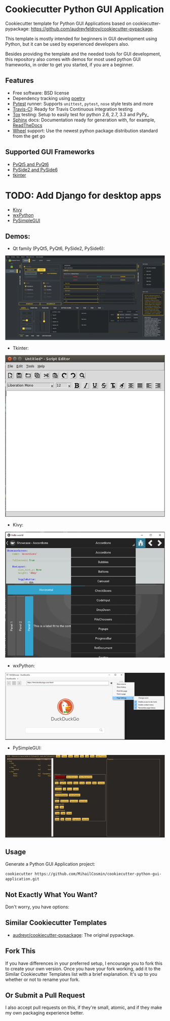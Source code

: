 Cookiecutter Python GUI Application
===================================

Cookiecutter template for Python GUI Applications based on cookiecutter-pypackage: https://github.com/audreyfeldroy/cookiecutter-pypackage.

This template is mostly intended for beginners in GUI development using Python, but it can be used by experienced developers also.

Besides providing the template and the needed tools for GUI development, this repository also comes with demos for most used python GUI frameworks, in order to get you started, if you are a beginner.

Features
-----
* Free software: BSD license
* Dependency tracking using [poetry](https://python-poetry.org/ "poetry")
* [Pytest](http://pytest.org/ "Pytest") runner: Supports `unittest`, `pytest`, `nose` style tests and more
* [Travis-CI](http://travis-ci.org/"Travis-CI"): Ready for Travis Continuous integration testing
* [Tox](http://testrun.org/tox/ "Tox") testing: Setup to easily test for python 2.6, 2.7, 3.3 and PyPy_
* [Sphinx](http://sphinx-doc.org/ "Sphinx") docs: Documentation ready for generation with, for example, [ReadTheDocs](https://readthedocs.org/ "ReadTheDocs")
* [Wheel](http://pythonwheels.com "Wheel") support: Use the newest python package distribution standard from the get go


Supported GUI Frameworks
-----
* [PyQt5 and PyQt6](https://www.riverbankcomputing.com/static/Docs/PyQt6 "PyQt5 and PyQt6")
* [PySide2 and PySide6](https://doc.qt.io/qtforpython "PySide2 and PySide6")
* [tkinter](https://docs.python.org/3/library/tk.html "tkinter")
# TODO: Add Django for desktop apps
* [Kivy](https://kivy.org/doc/stable "Kivy")
* [wxPython](https://www.wxpython.org/ "wxPython")
* [PySimpleGUI](https://www.pysimplegui.org/en/latest/ "PySimpleGUI")

Demos:
-----
* Qt family (PyQt5, PyQt6, PySide2, PySide6):

![Qt Demo](https://github.com/UN-GCPDS/qt-material/raw/master/docs/source/notebooks/_images/dark.gif)


* Tkinter:

![Text Editor](https://github.com/MihailCosmin/cookiecutter-python-gui-application/blob/main/%7B%7Bcookiecutter.project_slug%7D%7D/demo/tkinter_/text-editor.png)

* Kivy:

![Kivy](https://github.com/MihailCosmin/cookiecutter-python-gui-application/blob/main/%7B%7Bcookiecutter.project_slug%7D%7D/demo/kivy_/sample.gif)

* wxPython:

![Web Browser](https://github.com/MihailCosmin/cookiecutter-python-gui-application/blob/main/%7B%7Bcookiecutter.project_slug%7D%7D/demo/wxPython_/demo.gif)

* PySimpleGUI:

![PySimpleGUI](https://github.com/PriestTheBeast/SimpleGUIBuilder/blob/main/SimpleGUIBuilder.gif)

Usage
-----

Generate a Python GUI Application project:

    cookiecutter https://github.com/MihailCosmin/cookiecutter-python-gui-application.git

Not Exactly What You Want?
--------------------------

Don't worry, you have options:

Similar Cookiecutter Templates
------------------------------

* [audreyr/cookiecutter-pypackage](https://github.com/audreyfeldroy/cookiecutter-pypackage "audreyr/cookiecutter-pypackage"): The original pypackage.

Fork This
---------

If you have differences in your preferred setup, I encourage you to fork this
to create your own version. Once you have your fork working, add it to the
Similar Cookiecutter Templates list with a brief explanation. It's up to you
whether or not to rename your fork.

Or Submit a Pull Request
------------------------

I also accept pull requests on this, if they're small, atomic, and if they
make my own packaging experience better.
